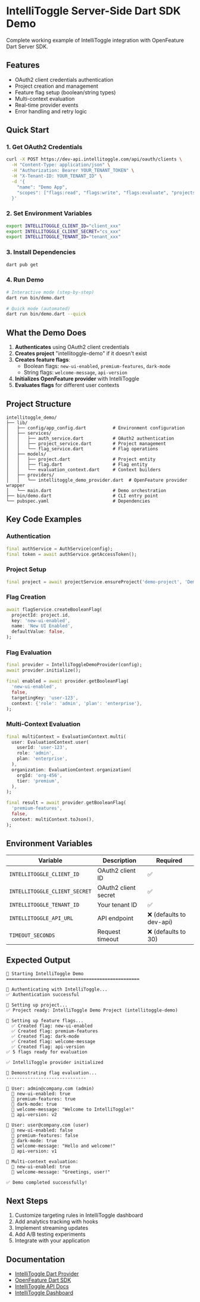 # IntelliToggle Server-Side Dart SDK Demo

Complete working example of IntelliToggle integration with OpenFeature Dart Server SDK.

## Features

- OAuth2 client credentials authentication
- Project creation and management
- Feature flag setup (boolean/string types)
- Multi-context evaluation
- Real-time provider events
- Error handling and retry logic

## Quick Start

### 1. Get OAuth2 Credentials

```bash
curl -X POST https://dev-api.intellitoggle.com/api/oauth/clients \
  -H "Content-Type: application/json" \
  -H "Authorization: Bearer YOUR_TENANT_TOKEN" \
  -H "X-Tenant-ID: YOUR_TENANT_ID" \
  -d '{
    "name": "Demo App",
    "scopes": ["flags:read", "flags:write", "flags:evaluate", "projects:read", "projects:write"]
  }'
```

### 2. Set Environment Variables

```bash
export INTELLITOGGLE_CLIENT_ID="client_xxx"
export INTELLITOGGLE_CLIENT_SECRET="cs_xxx"  
export INTELLITOGGLE_TENANT_ID="tenant_xxx"
```

### 3. Install Dependencies

```bash
dart pub get
```

### 4. Run Demo

```bash
# Interactive mode (step-by-step)
dart run bin/demo.dart

# Quick mode (automated)
dart run bin/demo.dart --quick
```

## What the Demo Does

1. **Authenticates** using OAuth2 client credentials
2. **Creates project** "intellitoggle-demo" if it doesn't exist
3. **Creates feature flags**:
   - Boolean flags: `new-ui-enabled`, `premium-features`, `dark-mode`
   - String flags: `welcome-message`, `api-version`
4. **Initializes OpenFeature provider** with IntelliToggle
5. **Evaluates flags** for different user contexts

## Project Structure

```
intellitoggle_demo/
├── lib/
│   ├── config/app_config.dart          # Environment configuration
│   ├── services/
│   │   ├── auth_service.dart           # OAuth2 authentication
│   │   ├── project_service.dart        # Project management
│   │   └── flag_service.dart           # Flag operations
│   ├── models/
│   │   ├── project.dart                # Project entity
│   │   ├── flag.dart                   # Flag entity
│   │   └── evaluation_context.dart     # Context builders
│   ├── providers/
│   │   └── intellitoggle_demo_provider.dart  # OpenFeature provider wrapper
│   └── main.dart                       # Demo orchestration
├── bin/demo.dart                       # CLI entry point
└── pubspec.yaml                        # Dependencies
```

## Key Code Examples

### Authentication
```dart
final authService = AuthService(config);
final token = await authService.getAccessToken();
```

### Project Setup
```dart
final project = await projectService.ensureProject('demo-project', 'Demo');
```

### Flag Creation
```dart
await flagService.createBooleanFlag(
  projectId: project.id,
  key: 'new-ui-enabled',
  name: 'New UI Enabled',
  defaultValue: false,
);
```

### Flag Evaluation
```dart
final provider = IntelliToggleDemoProvider(config);
await provider.initialize();

final enabled = await provider.getBooleanFlag(
  'new-ui-enabled',
  false,
  targetingKey: 'user-123',
  context: {'role': 'admin', 'plan': 'enterprise'},
);
```

### Multi-Context Evaluation
```dart
final multiContext = EvaluationContext.multi(
  user: EvaluationContext.user(
    userId: 'user-123',
    role: 'admin',
    plan: 'enterprise',
  ),
  organization: EvaluationContext.organization(
    orgId: 'org-456',
    tier: 'premium',
  ),
);

final result = await provider.getBooleanFlag(
  'premium-features',
  false,
  context: multiContext.toJson(),
);
```

## Environment Variables

| Variable | Description | Required |
|----------|-------------|----------|
| `INTELLITOGGLE_CLIENT_ID` | OAuth2 client ID | ✅ |
| `INTELLITOGGLE_CLIENT_SECRET` | OAuth2 client secret | ✅ |
| `INTELLITOGGLE_TENANT_ID` | Your tenant ID | ✅ |
| `INTELLITOGGLE_API_URL` | API endpoint | ❌ (defaults to dev-api) |
| `TIMEOUT_SECONDS` | Request timeout | ❌ (defaults to 30) |

## Expected Output

```
🚀 Starting IntelliToggle Demo
==================================================

📡 Authenticating with IntelliToggle...
✅ Authentication successful

📁 Setting up project...
✅ Project ready: IntelliToggle Demo Project (intellitoggle-demo)

🚩 Setting up feature flags...
  ✅ Created flag: new-ui-enabled
  ✅ Created flag: premium-features
  ✅ Created flag: dark-mode
  ✅ Created flag: welcome-message
  ✅ Created flag: api-version
✅ 5 flags ready for evaluation

✅ IntelliToggle provider initialized

🎯 Demonstrating flag evaluation...
------------------------------

👤 User: admin@company.com (admin)
  🚩 new-ui-enabled: true
  🚩 premium-features: true
  🚩 dark-mode: true
  🚩 welcome-message: "Welcome to IntelliToggle!"
  🚩 api-version: v2

👤 User: user@company.com (user)
  🚩 new-ui-enabled: false
  🚩 premium-features: false
  🚩 dark-mode: true
  🚩 welcome-message: "Hello and welcome!"
  🚩 api-version: v1

🏢 Multi-context evaluation:
  🚩 new-ui-enabled: true
  🚩 welcome-message: "Greetings, user!"

✅ Demo completed successfully!
```

## Next Steps

1. Customize targeting rules in IntelliToggle dashboard
2. Add analytics tracking with hooks
3. Implement streaming updates
4. Add A/B testing experiments
5. Integrate with your application

## Documentation

- [IntelliToggle Dart Provider](https://pub.dev/packages/openfeature_provider_intellitoggle)
- [OpenFeature Dart SDK](https://pub.dev/packages/openfeature_dart_server_sdk) 
- [IntelliToggle API Docs](https://api.intellitoggle.com/docs)
- [IntelliToggle Dashboard](https://intellitoggle.com)